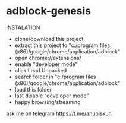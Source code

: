 # adblock-genesis

INSTALATION
- clone/download this project
- extract this project to 
"c:/program files (x86)/google/chrome/application/adblock"
- open chrome://extensions/
- enable "developer mode"
- click Load Unpacked
- search folder in "c:/program files (x86)/google/chrome/application/adblock"
- load this folder
- last disable "developer mode"
- happy browsing/streaming

ask me on telegram
https://t.me/anubiskun
